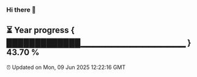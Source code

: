 ### Hi there 👋
⏳ Year progress { █████████████▁▁▁▁▁▁▁▁▁▁▁▁▁▁▁▁▁ } 43.70 %
---
⏰ Updated on Mon, 09 Jun 2025 12:22:16 GMT

